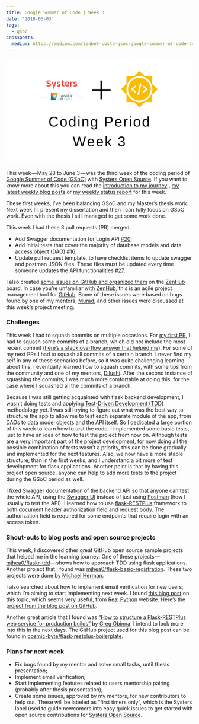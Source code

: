 ```yaml
---
title: Google Summer of Code | Week 3
date: '2018-06-03'
tags:
  - gsoc
crossposts:
  medium: https://medium.com/isabel-costa-gsoc/google-summer-of-code-coding-period-week-3-349e08f7d998
---
```


![](/images/gsoc-week-3-cover.png)

This week — May 28 to June 3 — was the third week of the coding period of [Google Summer of Code (GSoC)](https://summerofcode.withgoogle.com/) with [Systers Open Source](https://github.com/systers). If you want to know more about this you can read the [introduction to my journey](https://medium.com/isabel-costa-gsoc/intro-to-google-summer-of-code-with-systers-open-source-dbdaa92bd189) , [my latest weekly blog posts](https://medium.com/isabel-costa-gsoc) or [my weekly status report](https://github.com/systers/mentorship-backend/wiki/GSoC-2018-Isabel-Costa#weekly-status-report-for-week-3) for this week.

These first weeks, I’ve been balancing GSoC and my Master’s thesis work. Next week I’ll present my dissertation and then I can fully focus on GSoC work. Even with the thesis I still managed to get some work done.

This week I had these 3 pull requests (PR) merged:

-   Add Swagger documentation for Login API [#20](https://github.com/systers/mentorship-backend/pull/20);
-   Add initial tests that cover the majority of database models and data access object (DAO) [#16](https://github.com/systers/mentorship-backend/pull/16);
-   Update pull request template, to have checklist items to update swagger and postman JSON files. These files must be updated every time someone updates the API functionalities [#27](https://github.com/systers/mentorship-backend/pull/27).

I also created [some issues on GitHub and organized them](https://github.com/systers/mentorship-backend/issues?utf8=%E2%9C%93&q=is%3Aissue+created%3A2018-05-28..2018-06-03+author%3Aisabelcosta) on the [ZenHub](https://www.zenhub.com/) board. In case you’re unfamiliar with [ZenHub](https://www.zenhub.com/), this is an agile project management tool for [GitHub](https://github.com). Some of these issues were based on bugs found by one of my mentors, [Murad](https://github.com/m-murad), and other issues were discussed at this week’s project meeting.

### Challenges

This week I had to squash commits on multiple occasions. For [my first PR](https://github.com/systers/mentorship-backend/pull/14), I had to squash some commits of a branch, which did not include the most recent commit ([here’s a stack overflow answer that helped me](https://stackoverflow.com/questions/24310554/how-do-i-squash-specific-commits-on-a-local-branch/24310701#24310701)). For some of my next PRs I had to squash all commits of a certain branch. I never find my self in any of these scenarios before, so it was quite challenging learning about this. I eventually learned how to squash commits, with some tips from the community and one of my mentors, [Dilushi](https://github.com/Dilu9218). After the second instance of squashing the commits, I was much more comfortable at doing this, for the case where I squashed all the commits of a branch.

Because I was still getting acquainted with flask backend development, I wasn’t doing tests and applying [Test-Driven Development (TDD)](https://en.wikipedia.org/wiki/Test-driven_development) methodology yet. I was still trying to figure out what was the best way to structure the app to allow me to test each separate module of the app, from DAOs to data model objects and the API itself. So I dedicated a large portion of this week to learn how to test the code. I implemented some basic tests, just to have an idea of how to test the project from now on. Although tests are a very important part of the project development, for now doing all the possible combination of tests wasn’t a priority, this can be done gradually and implemented for the next features. Also, we now have a more stable structure, than in the first weeks, and I understand a bit more of test development for flask applications. Another point is that by having this project open source, anyone can help to add more tests to the project during the GSoC period as well.

I fixed [Swagger](https://swagger.io/) documentation of the backend API so that anyone can test the whole API, using the [Swagger UI](https://swagger.io/tools/swagger-ui/) instead of just using [Postman](https://www.getpostman.com/) (how I usually to test the API). I learned how to use [flask-RESTPlus](http://flask-restplus.readthedocs.io) framework to both document header authorization field and request body. The authorization field is required for some endpoints that require login with an access token.

### Shout-outs to blog posts and open source projects

This week, I discovered other great GitHub open source sample projects that helped me in the learning journey. One of these projects — [mjhea0/flaskr-tdd](https://github.com/mjhea0/flaskr-tdd) — shows how to approach TDD using flask applications. Another project that I found was [mjhea0/flask-basic-registration](https://github.com/mjhea0/flask-basic-registration). These two projects were done by [Michael Herman](https://github.com/mjhea0).

I also searched about how to implement email verification for new users, which I’m aiming to start implementing next week. I found [this blog post](https://realpython.com/handling-email-confirmation-in-flask/) on this topic, which seems very useful, from [Real Python](https://realpython.com/) website. Here’s the [project from the blog post on GitHub](https://github.com/realpython/flask-registration).

Another great article that I found was [“How to structure a Flask-RESTPlus web service for production builds”](https://medium.freecodecamp.org/structuring-a-flask-restplus-web-service-for-production-builds-c2ec676de563) by [Greg Obinna](https://medium.com/@gregobinna). I intend to look more into this in the next days. The GitHub project used for this blog post can be found in [cosmic-byte/flask-restplus-boilerplate](https://github.com/cosmic-byte/flask-restplus-boilerplate).

### Plans for next week

-   Fix bugs found by my mentor and solve small tasks, until thesis presentation;
-   Implement email verification;
-   Start implementing features related to users mentorship pairing (probably after thesis presentation);
-   Create some issues, approved by my mentors, for new contributors to help out. These will be labeled as “first timers only”, which is the Systers label used to guide newcomers into easy quick issues to get started with open source contributions for [Systers Open Source](https://github.com/systers).

